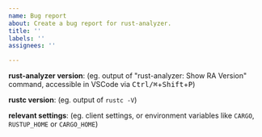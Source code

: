 ```yaml
---
name: Bug report
about: Create a bug report for rust-analyzer.
title: ''
labels: ''
assignees: ''

---
```


<!--
Troubleshooting guide: https://rust-analyzer.github.io/manual.html#troubleshooting
Forum for questions: https://users.rust-lang.org/c/ide/14

Before submitting, please make sure that you're not running into one of these known issues:

 1. extension doesn't load in VSCodium: #11080
 2. on-the-fly diagnostics are mostly unimplemented (`cargo check` diagnostics will be shown when saving a file): #3107

Otherwise please try to provide information which will help us to fix the issue faster. Minimal reproducible examples with few dependencies are especially lovely <3.
-->

**rust-analyzer version**: (eg. output of "rust-analyzer: Show RA Version" command, accessible in VSCode via <kbd>Ctrl/⌘</kbd>+<kbd>Shift</kbd>+<kbd>P</kbd>)

**rustc version**: (eg. output of `rustc -V`)

**relevant settings**: (eg. client settings, or environment variables like `CARGO`, `RUSTUP_HOME` or `CARGO_HOME`)
